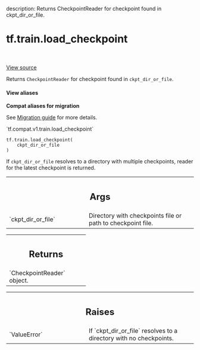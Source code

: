description: Returns CheckpointReader for checkpoint found in ckpt_dir_or_file.

<div itemscope itemtype="http://developers.google.com/ReferenceObject">
<meta itemprop="name" content="tf.train.load_checkpoint" />
<meta itemprop="path" content="Stable" />
</div>

# tf.train.load_checkpoint

<!-- Insert buttons and diff -->

<table class="tfo-notebook-buttons tfo-api nocontent" align="left">

</table>

<a target="_blank" class="external" href="/code/stable/tensorflow/python/training/checkpoint_utils.py">View source</a>



Returns `CheckpointReader` for checkpoint found in `ckpt_dir_or_file`.

<section class="expandable">
  <h4 class="showalways">View aliases</h4>
  <p>
<b>Compat aliases for migration</b>
<p>See
<a href="https://www.tensorflow.org/guide/migrate">Migration guide</a> for
more details.</p>
<p>`tf.compat.v1.train.load_checkpoint`</p>
</p>
</section>

<pre class="devsite-click-to-copy prettyprint lang-py tfo-signature-link">
<code>tf.train.load_checkpoint(
    ckpt_dir_or_file
)
</code></pre>



<!-- Placeholder for "Used in" -->

If `ckpt_dir_or_file` resolves to a directory with multiple checkpoints,
reader for the latest checkpoint is returned.

<!-- Tabular view -->
 <table class="responsive fixed orange">
<colgroup><col width="214px"><col></colgroup>
<tr><th colspan="2"><h2 class="add-link">Args</h2></th></tr>

<tr>
<td>
`ckpt_dir_or_file`
</td>
<td>
Directory with checkpoints file or path to checkpoint
file.
</td>
</tr>
</table>



<!-- Tabular view -->
 <table class="responsive fixed orange">
<colgroup><col width="214px"><col></colgroup>
<tr><th colspan="2"><h2 class="add-link">Returns</h2></th></tr>
<tr class="alt">
<td colspan="2">
`CheckpointReader` object.
</td>
</tr>

</table>



<!-- Tabular view -->
 <table class="responsive fixed orange">
<colgroup><col width="214px"><col></colgroup>
<tr><th colspan="2"><h2 class="add-link">Raises</h2></th></tr>

<tr>
<td>
`ValueError`
</td>
<td>
If `ckpt_dir_or_file` resolves to a directory with no
checkpoints.
</td>
</tr>
</table>

